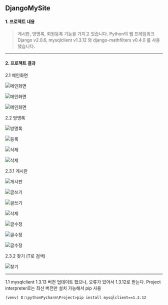 DjangoMySite
----------
#### 1. 프로젝트 내용
> 게시판, 방명록, 회원등록 기능을 가지고 있습니다. Python의 웹 프레임워크 Django v2.0.6,
mysqlclient v1.3.12 와 django-mathfilters v0.4.0 를 사용했습니다.

****
#### 2. 프로젝트 결과
2.1 메인화면

 ![메인화면](https://github.com/twooopark/DjangoMySite/blob/master/결과/main_1.JPG)

 ![메인화면](https://github.com/twooopark/DjangoMySite/blob/master/결과/main_2.JPG)

 ![메인화면](https://github.com/twooopark/DjangoMySite/blob/master/결과/main_3.JPG)

2.2 방명록

  ![방명록](https://github.com/twooopark/DjangoMySite/blob/master/결과/guestbook_1.JPG)

  ![등록](https://github.com/twooopark/DjangoMySite/blob/master/결과/guestbook_2.JPG)

  ![삭제](https://github.com/twooopark/DjangoMySite/blob/master/결과/guestbook_3.JPG)

  ![삭제](https://github.com/twooopark/DjangoMySite/blob/master/결과/guestbook_4.JPG)

2.3.1 게시판

  ![게시판](https://github.com/twooopark/DjangoMySite/blob/master/결과/board_1.JPG)

  ![글쓰기](https://github.com/twooopark/DjangoMySite/blob/master/결과/board_2.JPG)

  ![글쓰기](https://github.com/twooopark/DjangoMySite/blob/master/결과/board_3.JPG)

  ![삭제](https://github.com/twooopark/DjangoMySite/blob/master/결과/board_4.JPG)

  ![글수정](https://github.com/twooopark/DjangoMySite/blob/master/결과/board_5.JPG)

  ![글수정](https://github.com/twooopark/DjangoMySite/blob/master/결과/board_6.JPG)

  ![글수정](https://github.com/twooopark/DjangoMySite/blob/master/결과/board_7.JPG)

2.3.2 찾기 (T로 검색)

  ![찾기](https://github.com/twooopark/DjangoMySite/blob/master/결과/board_8.JPG)

****

1.1 mysqlclient 1.3.13 버전 업데이트 했으나, 오류가 있어서 1.3.12로 받는다.
   Project interpreter로는 최신 버전만 설치 가능해서 pip 사용
```
(venv) D:\pythonPycharm\Project>pip install mysqlclient==1.3.12
```

